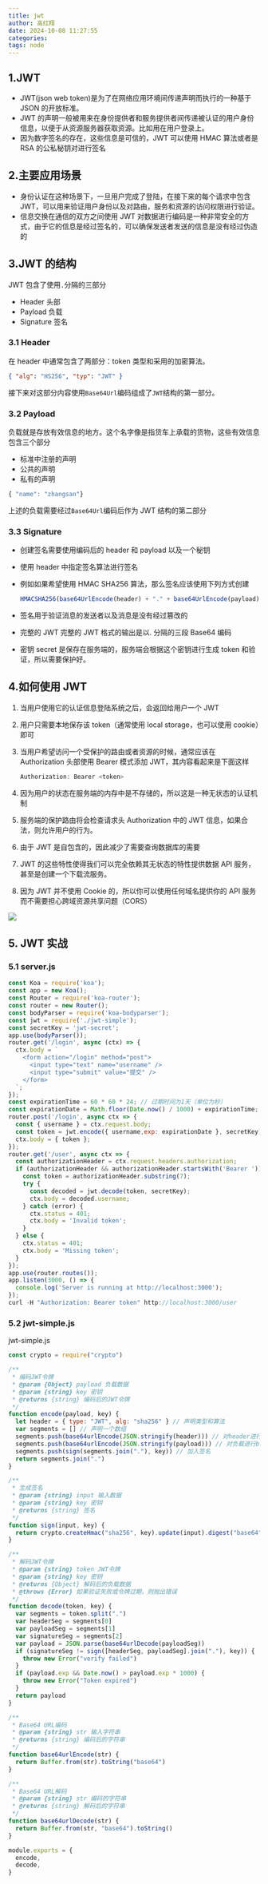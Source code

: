 ```yaml
---
title: jwt
author: 高红翔
date: 2024-10-08 11:27:55
categories:
tags: node
---
```


## 1.JWT

- JWT(json web token)是为了在网络应用环境间传递声明而执行的一种基于 JSON 的开放标准。
- JWT 的声明一般被用来在身份提供者和服务提供者间传递被认证的用户身份信息，以便于从资源服务器获取资源。比如用在用户登录上。
- 因为数字签名的存在，这些信息是可信的，JWT 可以使用 HMAC 算法或者是 RSA 的公私秘钥对进行签名

## 2.主要应用场景

- 身份认证在这种场景下，一旦用户完成了登陆，在接下来的每个请求中包含 JWT，可以用来验证用户身份以及对路由，服务和资源的访问权限进行验证。
- 信息交换在通信的双方之间使用 JWT 对数据进行编码是一种非常安全的方式，由于它的信息是经过签名的，可以确保发送者发送的信息是没有经过伪造的

## 3.JWT 的结构

JWT 包含了使用`.`分隔的三部分

- Header 头部
- Payload 负载
- Signature 签名

### 3.1 Header

在 header 中通常包含了两部分：token 类型和采用的加密算法。

```json
{ "alg": "HS256", "typ": "JWT" }
```

接下来对这部分内容使用`Base64Url`编码组成了`JWT`结构的第一部分。

### 3.2 Payload

负载就是存放有效信息的地方。这个名字像是指货车上承载的货物，这些有效信息包含三个部分

- 标准中注册的声明
- 公共的声明
- 私有的声明

```js
{ "name": "zhangsan"}
```

上述的负载需要经过`Base64Url`编码后作为 JWT 结构的第二部分

### 3.3 Signature

- 创建签名需要使用编码后的 header 和 payload 以及一个秘钥

- 使用 header 中指定签名算法进行签名

- 例如如果希望使用 HMAC SHA256 算法，那么签名应该使用下列方式创建

  ```js
  HMACSHA256(base64UrlEncode(header) + "." + base64UrlEncode(payload), secret)
  ```

- 签名用于验证消息的发送者以及消息是没有经过篡改的

- 完整的 JWT 完整的 JWT 格式的输出是以. 分隔的三段 Base64 编码

- 密钥 secret 是保存在服务端的，服务端会根据这个密钥进行生成 token 和验证，所以需要保护好。

## 4.如何使用 JWT

1. 当用户使用它的认证信息登陆系统之后，会返回给用户一个 JWT

2. 用户只需要本地保存该 token（通常使用 local storage，也可以使用 cookie）即可

3. 当用户希望访问一个受保护的路由或者资源的时候，通常应该在 Authorization 头部使用 Bearer 模式添加 JWT，其内容看起来是下面这样

   ```js
   Authorization: Bearer <token>
   ```

4. 因为用户的状态在服务端的内存中是不存储的，所以这是一种无状态的认证机制

5. 服务端的保护路由将会检查请求头 Authorization 中的 JWT 信息，如果合法，则允许用户的行为。

6. 由于 JWT 是自包含的，因此减少了需要查询数据库的需要

7. JWT 的这些特性使得我们可以完全依赖其无状态的特性提供数据 API 服务，甚至是创建一个下载流服务。

8. 因为 JWT 并不使用 Cookie 的，所以你可以使用任何域名提供你的 API 服务而不需要担心跨域资源共享问题（CORS）

![](https://raw.githubusercontent.com/ghx9908/image-hosting/master/img202410081139879.png)

## 5. JWT 实战

### 5.1 server.js

```js
const Koa = require('koa');
const app = new Koa();
const Router = require('koa-router');
const router = new Router();
const bodyParser = require('koa-bodyparser');
const jwt = require('./jwt-simple');
const secretKey = 'jwt-secret';
app.use(bodyParser());
router.get('/login', async (ctx) => {
  ctx.body = `
    <form action="/login" method="post">
      <input type="text" name="username" />
      <input type="submit" value="提交" />
    </form>
  `;
});
const expirationTime = 60 * 60 * 24; // 过期时间为1天（单位为秒）
const expirationDate = Math.floor(Date.now() / 1000) + expirationTime; // 计算过期时间戳
router.post('/login', async ctx => {
  const { username } = ctx.request.body;
  const token = jwt.encode({ username,exp: expirationDate }, secretKey);
  ctx.body = { token };
});
router.get('/user', async ctx => {
  const authorizationHeader = ctx.request.headers.authorization;
  if (authorizationHeader && authorizationHeader.startsWith('Bearer ')) {
    const token = authorizationHeader.substring(7);
    try {
      const decoded = jwt.decode(token, secretKey);
      ctx.body = decoded.username;
    } catch (error) {
      ctx.status = 401;
      ctx.body = 'Invalid token';
    }
  } else {
    ctx.status = 401;
    ctx.body = 'Missing token';
  }
});
app.use(router.routes());
app.listen(3000, () => {
  console.log('Server is running at http://localhost:3000');
});
curl -H "Authorization: Bearer token" http://localhost:3000/user
```

### 5.2 jwt-simple.js

jwt-simple.js

```js
const crypto = require("crypto")

/**
 * 编码JWT令牌
 * @param {Object} payload 负载数据
 * @param {string} key 密钥
 * @returns {string} 编码后的JWT令牌
 */
function encode(payload, key) {
  let header = { type: "JWT", alg: "sha256" } // 声明类型和算法
  var segments = [] // 声明一个数组
  segments.push(base64urlEncode(JSON.stringify(header))) // 对header进行base64编码
  segments.push(base64urlEncode(JSON.stringify(payload))) // 对负载进行base64编码
  segments.push(sign(segments.join("."), key)) // 加入签名
  return segments.join(".")
}

/**
 * 生成签名
 * @param {string} input 输入数据
 * @param {string} key 密钥
 * @returns {string} 签名
 */
function sign(input, key) {
  return crypto.createHmac("sha256", key).update(input).digest("base64")
}

/**
 * 解码JWT令牌
 * @param {string} token JWT令牌
 * @param {string} key 密钥
 * @returns {Object} 解码后的负载数据
 * @throws {Error} 如果验证失败或令牌过期，则抛出错误
 */
function decode(token, key) {
  var segments = token.split(".")
  var headerSeg = segments[0]
  var payloadSeg = segments[1]
  var signatureSeg = segments[2]
  var payload = JSON.parse(base64urlDecode(payloadSeg))
  if (signatureSeg != sign([headerSeg, payloadSeg].join("."), key)) {
    throw new Error("verify failed")
  }
  if (payload.exp && Date.now() > payload.exp * 1000) {
    throw new Error("Token expired")
  }
  return payload
}

/**
 * Base64 URL编码
 * @param {string} str 输入字符串
 * @returns {string} 编码后的字符串
 */
function base64urlEncode(str) {
  return Buffer.from(str).toString("base64")
}

/**
 * Base64 URL解码
 * @param {string} str 编码的字符串
 * @returns {string} 解码后的字符串
 */
function base64urlDecode(str) {
  return Buffer.from(str, "base64").toString()
}

module.exports = {
  encode,
  decode,
}
```
